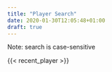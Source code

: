 ```yaml
---
title: "Player Search"
date: 2020-01-30T12:05:48+01:00
draft: true
---
```


Note: search is case-sensitive

{{< recent_player >}}
